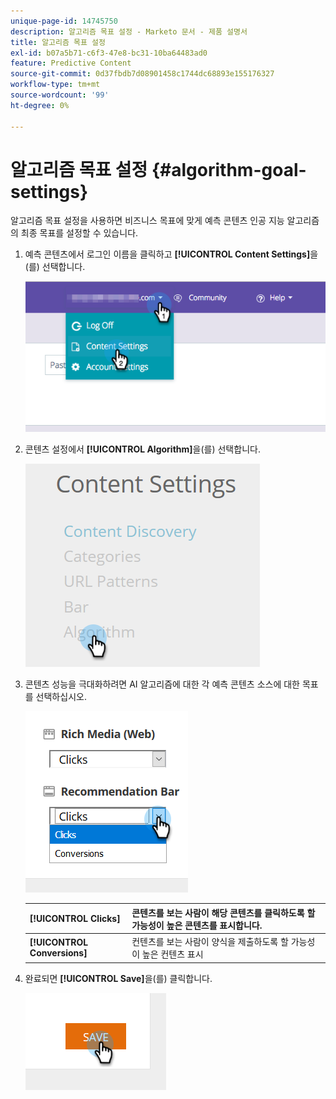 ```yaml
---
unique-page-id: 14745750
description: 알고리즘 목표 설정 - Marketo 문서 - 제품 설명서
title: 알고리즘 목표 설정
exl-id: b07a5b71-c6f3-47e8-bc31-10ba64483ad0
feature: Predictive Content
source-git-commit: 0d37fbdb7d08901458c1744dc68893e155176327
workflow-type: tm+mt
source-wordcount: '99'
ht-degree: 0%

---
```


# 알고리즘 목표 설정 {#algorithm-goal-settings}

알고리즘 목표 설정을 사용하면 비즈니스 목표에 맞게 예측 콘텐츠 인공 지능 알고리즘의 최종 목표를 설정할 수 있습니다.

1. 예측 콘텐츠에서 로그인 이름을 클릭하고 **[!UICONTROL Content Settings]**&#x200B;을(를) 선택합니다.

   ![](assets/1.png)

1. 콘텐츠 설정에서 **[!UICONTROL Algorithm]**&#x200B;을(를) 선택합니다.

   ![](assets/two-1.png)

1. 콘텐츠 성능을 극대화하려면 AI 알고리즘에 대한 각 예측 콘텐츠 소스에 대한 목표를 선택하십시오.

   ![](assets/three-new.png)

   | **[!UICONTROL Clicks]** | 콘텐츠를 보는 사람이 해당 콘텐츠를 클릭하도록 할 가능성이 높은 콘텐츠를 표시합니다. |
   |---|---|
   | **[!UICONTROL Conversions]** | 컨텐츠를 보는 사람이 양식을 제출하도록 할 가능성이 높은 컨텐츠 표시 |

1. 완료되면 **[!UICONTROL Save]**&#x200B;을(를) 클릭합니다.

   ![](assets/four.png)
